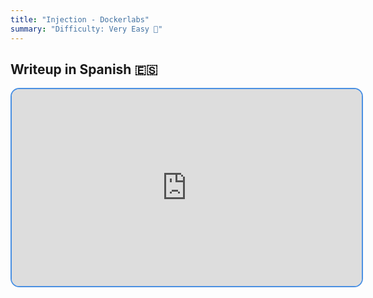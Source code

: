 ```yaml
---
title: "Injection - Dockerlabs"
summary: "Difficulty: Very Easy 🔵"
---
```


## Writeup in Spanish 🇪🇸

<div style="text-align: center;">
<iframe style="border: 2px solid #4a90e2; border-radius: 14px;" width="560" height="315" src="https://www.youtube.com/embed/iPDfitJQnAA?si=Ia1ePQaSMstJPeMc" title="YouTube video player" frameborder="0" allow="accelerometer; autoplay; clipboard-write; encrypted-media; gyroscope; picture-in-picture; web-share" referrerpolicy="strict-origin-when-cross-origin" allowfullscreen></iframe>
</div>